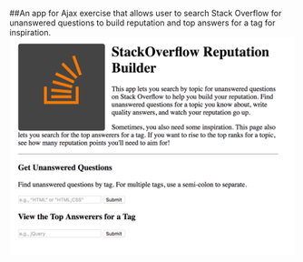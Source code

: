 ##An app for Ajax exercise that allows user to search Stack Overflow for unanswered questions to build reputation and top answers for a tag for inspiration. 
![screenshot](screenshot.png)